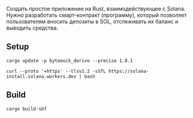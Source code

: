 Создать простое приложение на Rust, взаимодействующее с Solana. Нужно разработать смарт-контракт (программу), который позволяет пользователям вносить депозиты в SOL, отслеживать их баланс и выводить средства.

## Setup

```shell
cargo update -p bytemuck_derive --precise 1.8.1
```

```shell
curl --proto '=https' --tlsv1.2 -sSfL https://solana-install.solana.workers.dev | bash
```

## Build

```shell
cargo build-sbf
```